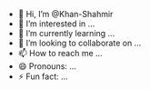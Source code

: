 - 👋 Hi, I’m @Khan-Shahmir
- 👀 I’m interested in ...
- 🌱 I’m currently learning ...
- 💞️ I’m looking to collaborate on ...
- 📫 How to reach me ...
- 😄 Pronouns: ...
- ⚡ Fun fact: ...

<!---
Khan-Shahmir/Khan-Shahmir is a ✨ special ✨ repository because its `README.md` (this file) appears on your GitHub profile.
You can click the Preview link to take a look at your changes.
--->
